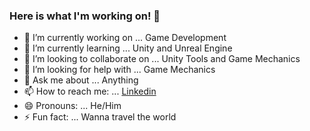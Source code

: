 ### Here is what I'm working on! 👋

- 🔭 I’m currently working on ... Game Development
- 🌱 I’m currently learning ... Unity and Unreal Engine
- 👯 I’m looking to collaborate on ... Unity Tools and Game Mechanics
- 🤔 I’m looking for help with ... Game Mechanics
- 💬 Ask me about ... Anything
- 📫 How to reach me: ... [Linkedin](https://www.linkedin.com/in/muhammad-momin-80b61586/)
- 😄 Pronouns: ... He/Him
- ⚡ Fun fact: ... Wanna travel the world

